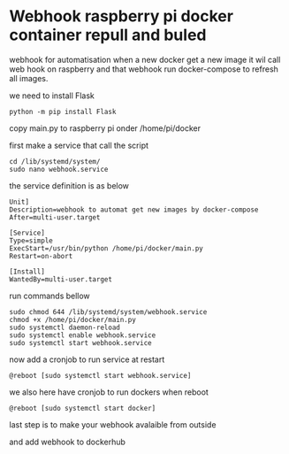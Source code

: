 <h1>Webhook raspberry pi docker container repull and buled</h1>

webhook for automatisation when a new docker get a new image it wil call  web hook on raspberry and that webhook run docker-compose to refresh all images.

we need to install Flask
```
python -m pip install Flask
```

copy main.py to raspberry pi onder /home/pi/docker

first make a service that call the script
```
cd /lib/systemd/system/
sudo nano webhook.service
```

the service definition is as below 
```
Unit]
Description=webhook to automat get new images by docker-compose
After=multi-user.target

[Service]
Type=simple
ExecStart=/usr/bin/python /home/pi/docker/main.py
Restart=on-abort

[Install]
WantedBy=multi-user.target
```

run commands bellow
```
sudo chmod 644 /lib/systemd/system/webhook.service
chmod +x /home/pi/docker/main.py
sudo systemctl daemon-reload
sudo systemctl enable webhook.service
sudo systemctl start webhook.service
```

now add a cronjob to run service at restart
```
@reboot [sudo systemctl start webhook.service]
```

we also here have cronjob to run dockers when reboot
```
@reboot [sudo systemctl start docker]
```

last step is to make your webhook avalaible from outside 

and add webhook to dockerhub